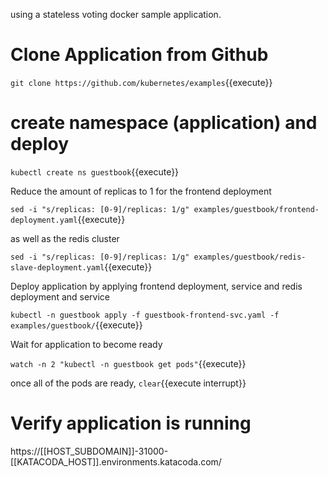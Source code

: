 using a stateless voting docker sample application.

# Clone Application from Github
`git clone https://github.com/kubernetes/examples`{{execute}}

# create namespace (application) and deploy
`kubectl create ns guestbook`{{execute}}

Reduce the amount of replicas to 1 for the frontend deployment

`sed -i "s/replicas: [0-9]/replicas: 1/g" examples/guestbook/frontend-deployment.yaml`{{execute}}

as well as the redis cluster

`sed -i "s/replicas: [0-9]/replicas: 1/g" examples/guestbook/redis-slave-deployment.yaml`{{execute}}

Deploy application by applying frontend deployment, service and redis deployment and service

`kubectl -n guestbook apply -f guestbook-frontend-svc.yaml -f examples/guestbook/`{{execute}}

Wait for application to become ready

`watch -n 2 "kubectl -n guestbook get pods"`{{execute}}

once all of the pods are ready, `clear`{{execute interrupt}}

# Verify application is running
https://[[HOST_SUBDOMAIN]]-31000-[[KATACODA_HOST]].environments.katacoda.com/
